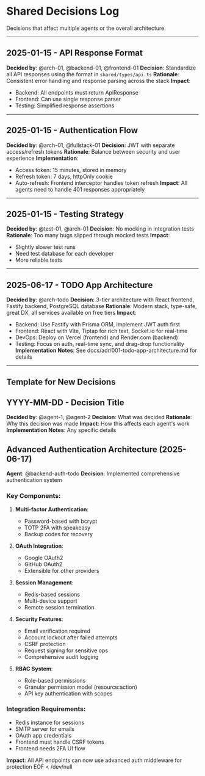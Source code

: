 # Shared Decisions Log

Decisions that affect multiple agents or the overall architecture.

---

## 2025-01-15 - API Response Format
**Decided by**: @arch-01, @backend-01, @frontend-01
**Decision**: Standardize all API responses using the format in `shared/types/api.ts`
**Rationale**: Consistent error handling and response parsing across the stack
**Impact**: 
- Backend: All endpoints must return ApiResponse<T>
- Frontend: Can use single response parser
- Testing: Simplified response assertions

---

## 2025-01-15 - Authentication Flow
**Decided by**: @arch-01, @fullstack-01
**Decision**: JWT with separate access/refresh tokens
**Rationale**: Balance between security and user experience
**Implementation**:
- Access token: 15 minutes, stored in memory
- Refresh token: 7 days, httpOnly cookie
- Auto-refresh: Frontend interceptor handles token refresh
**Impact**: All agents need to handle 401 responses appropriately

---

## 2025-01-15 - Testing Strategy
**Decided by**: @test-01, @arch-01
**Decision**: No mocking in integration tests
**Rationale**: Too many bugs slipped through mocked tests
**Impact**: 
- Slightly slower test runs
- Need test database for each developer
- More reliable tests

---

## 2025-06-17 - TODO App Architecture
**Decided by**: @arch-todo
**Decision**: 3-tier architecture with React frontend, Fastify backend, PostgreSQL database
**Rationale**: Modern stack, type-safe, great DX, all services available on free tiers
**Impact**: 
- Backend: Use Fastify with Prisma ORM, implement JWT auth first
- Frontend: React with Vite, Tiptap for rich text, Socket.io for real-time
- DevOps: Deploy on Vercel (frontend) and Render.com (backend)
- Testing: Focus on auth, real-time sync, and drag-drop functionality
**Implementation Notes**: See docs/adr/001-todo-app-architecture.md for details

---

## Template for New Decisions

## YYYY-MM-DD - Decision Title
**Decided by**: @agent-1, @agent-2
**Decision**: What was decided
**Rationale**: Why this decision was made
**Impact**: How this affects each agent's work
**Implementation Notes**: Any specific details

## Advanced Authentication Architecture (2025-06-17)
**Agent**: @backend-auth-todo
**Decision**: Implemented comprehensive authentication system

### Key Components:
1. **Multi-factor Authentication**:
   - Password-based with bcrypt
   - TOTP 2FA with speakeasy
   - Backup codes for recovery
   
2. **OAuth Integration**:
   - Google OAuth2
   - GitHub OAuth2
   - Extensible for other providers
   
3. **Session Management**:
   - Redis-based sessions
   - Multi-device support
   - Remote session termination
   
4. **Security Features**:
   - Email verification required
   - Account lockout after failed attempts
   - CSRF protection
   - Request signing for sensitive ops
   - Comprehensive audit logging
   
5. **RBAC System**:
   - Role-based permissions
   - Granular permission model (resource:action)
   - API key authentication with scopes

### Integration Requirements:
- Redis instance for sessions
- SMTP server for emails
- OAuth app credentials
- Frontend must handle CSRF tokens
- Frontend needs 2FA UI flow

**Impact**: All API endpoints can now use advanced auth middleware for protection
EOF < /dev/null
